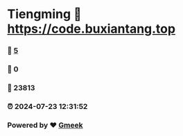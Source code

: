 # Tiengming :link: https://code.buxiantang.top 
### :page_facing_up: [5](https://code.buxiantang.top/tag.html) 
### :speech_balloon: 0 
### :hibiscus: 23813 
### :alarm_clock: 2024-07-23 12:31:52 
### Powered by :heart: [Gmeek](https://github.com/Meekdai/Gmeek)
